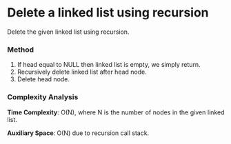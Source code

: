 <div align="justify">

# Delete a linked list using recursion

Delete the given linked list using recursion.

### Method

1. If head equal to NULL then linked list is empty, we simply return. 
2. Recursively delete linked list after head node. 
3. Delete head node. 

### Complexity Analysis

__Time Complexity__: O(N), where N is the number of nodes in the given linked list.

__Auxiliary Space__: O(N) due to recursion call stack.

</div>